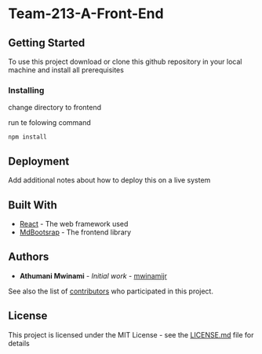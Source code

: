 # Team-213-A-Front-End

## Getting Started

To use this project download or clone this github repository in your local machine and install
all prerequisites

### Installing
change directory to frontend

run te folowing command
```
npm install
```
## Deployment

Add additional notes about how to deploy this on a live system

## Built With

* [React](https://reactjs.org/) - The web framework used
* [MdBootsrap](https://mdbootstrap.com/) - The frontend library

## Authors

* **Athumani Mwinami** - *Initial work* - [mwinamijr](https://github.com/mwinamijr)

See also the list of [contributors](https://github.com/mwinamijr/Team-213-A-Front-End/contributors) who participated in this project.

## License

This project is licensed under the MIT License - see the [LICENSE.md](LICENSE.md) file for details

